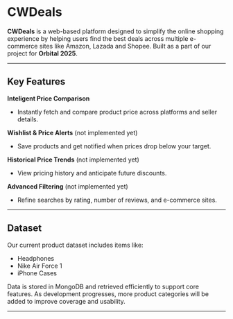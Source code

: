 # CWDeals

**CWDeals** is a web-based platform designed to simplify the online shopping experience by helping users find the best deals across multiple e-commerce sites like Amazon, Lazada and Shopee. Built as a part of our project for **Orbital 2025**.

---

## Key Features

**Inteligent Price Comparison**
- Instantly fetch and compare product price across platforms and seller details.

**Wishlist & Price Alerts** (not implemented yet)
- Save products and get notified when prices drop below your target.

**Historical Price Trends** (not implemented yet)
- View pricing history and anticipate future discounts.

**Advanced Filtering** (not implemented yet)
- Refine searches by rating, number of reviews, and e-commerce sites.

---

## Dataset

Our current product dataset includes items like:
- Headphones
- Nike Air Force 1
- iPhone Cases

Data is stored in MongoDB and retrieved efficiently to support core features. As development progresses, more product categories will be added to improve coverage and usability.

---